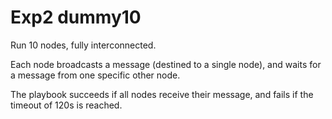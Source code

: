 # Exp2 dummy10

Run 10 nodes, fully interconnected.

Each node broadcasts a message (destined to a single node),
and waits for a message from one specific other node.

The playbook succeeds if all nodes receive their message,
and fails if the timeout of 120s is reached.
